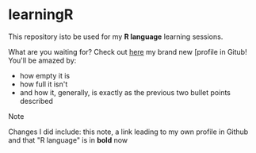 # learningR
This repository isto be used for my **R language** learning sessions.

What are you waiting for? Check out [here](https://github.com/SirThanxalot) my brand new [profile in Gitub!
You'll be amazed by:
* how empty it is
* how full it isn't
* and how it, generally, is exactly as the previous two bullet points described



> [!NOTE]
> Changes I did include: this note, a link leading to my own profile in Github and that "R language" is in **bold** now
